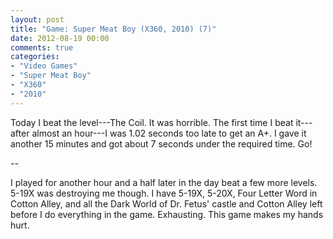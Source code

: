 ```yaml
---
layout: post
title: "Game: Super Meat Boy (X360, 2010) (7)"
date: 2012-08-19 00:00
comments: true
categories:
- "Video Games"
- "Super Meat Boy"
- "X360"
- "2010"
---
```


Today I beat the level---The Coil. It was horrible. The first time
I beat it---after almost an hour---I was 1.02 seconds too late to
get an A+. I gave it another 15 minutes and got about 7 seconds
under the required time. Go!

--

I played for another hour and a half later in the day beat a few
more levels. 5-19X was destroying me though. I have 5-19X, 5-20X,
Four Letter Word in Cotton Alley, and all the Dark World of
Dr. Fetus' castle and Cotton Alley left before I do everything in
the game. Exhausting. This game makes my hands hurt.

